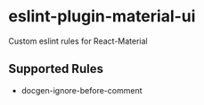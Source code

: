 # eslint-plugin-material-ui

Custom eslint rules for React-Material

## Supported Rules

* docgen-ignore-before-comment
